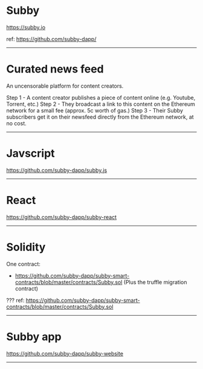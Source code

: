 # Subby 

 https://subby.io

ref: https://github.com/subby-dapp/

---
# Curated news feed

An uncensorable platform for content creators.

Step 1 - A content creator publishes a piece of content online (e.g. Youtube, Torrent, etc.)
Step 2 - They broadcast a link to this content on the Ethereum network for a small fee (approx. 5c worth of gas.)
Step 3 - Their Subby subscribers get it on their newsfeed directly from the Ethereum network, at no cost.

---
# Javscript

https://github.com/subby-dapp/subby.js

---
# React

https://github.com/subby-dapp/subby-react

---
# Solidity
One contract:
* https://github.com/subby-dapp/subby-smart-contracts/blob/master/contracts/Subby.sol
(Plus the truffle migration contract)

???
ref: https://github.com/subby-dapp/subby-smart-contracts/blob/master/contracts/Subby.sol

---
# Subby app

https://github.com/subby-dapp/subby-website

---
